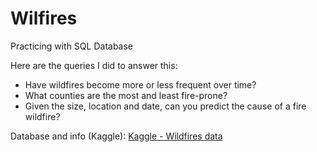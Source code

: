 # Wilfires
Practicing with SQL Database

Here are the queries I did to answer this:
- Have wildfires become more or less frequent over time?
- What counties are the most and least fire-prone?
- Given the size, location and date, can you predict the cause of a fire wildfire?



Database and info (Kaggle): [Kaggle - Wildfires data](https://www.kaggle.com/datasets/rtatman/188-million-us-wildfires)
